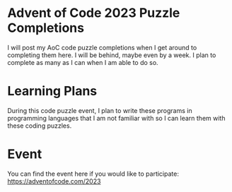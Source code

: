 # Advent of Code 2023 Puzzle Completions
I will post my AoC code puzzle completions when I get around to completing them here.
I will be behind, maybe even by a week. I plan to complete as many as I can when I am able to do so.

# Learning Plans
During this code puzzle event, I plan to write these programs in programming languages that I am not familiar with so I can learn them with these coding puzzles.

# Event
You can find the event here if you would like to participate:
https://adventofcode.com/2023
